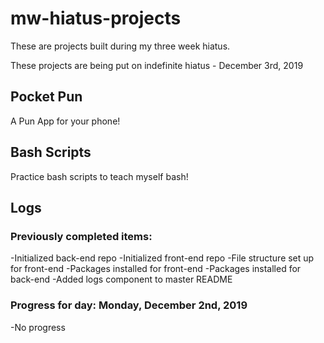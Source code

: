 # mw-hiatus-projects
These are projects built during my three week hiatus. 

These projects are being put on indefinite hiatus - December 3rd, 2019

## Pocket Pun
A Pun App for your phone! 

## Bash Scripts
Practice bash scripts to teach myself bash!

## Logs

### Previously completed items:
-Initialized back-end repo
-Initialized front-end repo
-File structure set up for front-end
-Packages installed for front-end
-Packages installed for back-end
-Added logs component to master README

### Progress for day: Monday, December 2nd, 2019
-No progress
